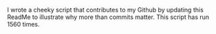 I wrote a cheeky script that contributes to my Github by updating this ReadMe to illustrate why more than commits matter. This script has run 1560 times.